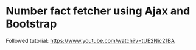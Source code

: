 # Number fact fetcher using Ajax and Bootstrap
Followed tutorial: https://www.youtube.com/watch?v=tUE2Nic21BA